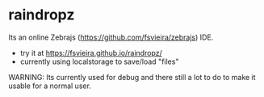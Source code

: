 # raindropz
Its an online Zebrajs (https://github.com/fsvieira/zebrajs) IDE.

 * try it at https://fsvieira.github.io/raindropz/ 
  * currently using localstorage to save/load "files"
 
WARNING: Its currently used for debug and there still a lot to do to make it usable for a normal user.
